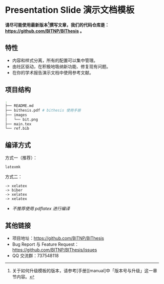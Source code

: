 # Presentation Slide 演示文档模板

**请尽可能使用最新版本[^1]撰写文章，我们的代码仓库是：https://github.com/BITNP/BIThesis 。**

## 特性

- 内容和样式分离，所有的配置可以集中管理。
- 由社区驱动，在积极地吸纳新功能、修复现有问题。
- 在你的学术报告演示文档中使用参考文献。

## 项目结构

```sh
.
├── README.md
├── bithesis.pdf # bithesis 使用手册
├── images
│   └── bit.png
├── main.tex
└── ref.bib
```

## 编译方式

方式一（推荐）：
```
latexmk
```

方式二：
```
-> xelatex
-> biber
-> xelatex
-> xelatex
```

- *不推荐使用 pdflatex 进行编译*

## 其他链接

- 项目地址：https://github.com/BITNP/BIThesis
- Bug Report 与 Feature Request：https://github.com/BITNP/BIThesis/issues
- QQ 交流群：737548118

[^1]: 关于如何升级模板的版本，请参考[手册][manual]中「版本号与升级」这一章节内容。
